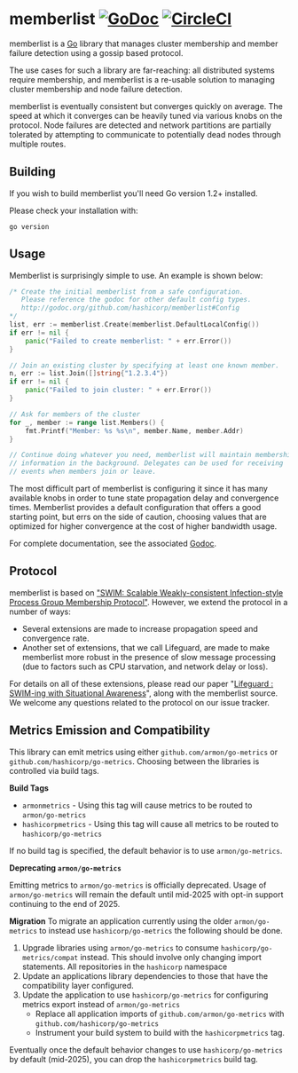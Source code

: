 # memberlist [![GoDoc](https://godoc.org/github.com/hashicorp/memberlist?status.png)](https://godoc.org/github.com/hashicorp/memberlist) [![CircleCI](https://circleci.com/gh/hashicorp/memberlist.svg?style=svg)](https://circleci.com/gh/hashicorp/memberlist)

memberlist is a [Go](http://www.golang.org) library that manages cluster
membership and member failure detection using a gossip based protocol.

The use cases for such a library are far-reaching: all distributed systems
require membership, and memberlist is a re-usable solution to managing
cluster membership and node failure detection.

memberlist is eventually consistent but converges quickly on average.
The speed at which it converges can be heavily tuned via various knobs
on the protocol. Node failures are detected and network partitions are partially
tolerated by attempting to communicate to potentially dead nodes through
multiple routes.

## Building

If you wish to build memberlist you'll need Go version 1.2+ installed.

Please check your installation with:

```
go version
```

## Usage

Memberlist is surprisingly simple to use. An example is shown below:

```go
/* Create the initial memberlist from a safe configuration.
   Please reference the godoc for other default config types.
   http://godoc.org/github.com/hashicorp/memberlist#Config
*/
list, err := memberlist.Create(memberlist.DefaultLocalConfig())
if err != nil {
	panic("Failed to create memberlist: " + err.Error())
}

// Join an existing cluster by specifying at least one known member.
n, err := list.Join([]string{"1.2.3.4"})
if err != nil {
	panic("Failed to join cluster: " + err.Error())
}

// Ask for members of the cluster
for _, member := range list.Members() {
	fmt.Printf("Member: %s %s\n", member.Name, member.Addr)
}

// Continue doing whatever you need, memberlist will maintain membership
// information in the background. Delegates can be used for receiving
// events when members join or leave.
```

The most difficult part of memberlist is configuring it since it has many
available knobs in order to tune state propagation delay and convergence times.
Memberlist provides a default configuration that offers a good starting point,
but errs on the side of caution, choosing values that are optimized for
higher convergence at the cost of higher bandwidth usage.

For complete documentation, see the associated [Godoc](http://godoc.org/github.com/hashicorp/memberlist).

## Protocol

memberlist is based on ["SWIM: Scalable Weakly-consistent Infection-style Process Group Membership Protocol"](http://ieeexplore.ieee.org/document/1028914/). However, we extend the protocol in a number of ways:

* Several extensions are made to increase propagation speed and
convergence rate.
* Another set of extensions, that we call Lifeguard, are made to make memberlist more robust in the presence of slow message processing (due to factors such as CPU starvation, and network delay or loss).

For details on all of these extensions, please read our paper "[Lifeguard : SWIM-ing with Situational Awareness](https://arxiv.org/abs/1707.00788)", along with the memberlist source.  We welcome any questions related
to the protocol on our issue tracker.

## Metrics Emission and Compatibility

This library can emit metrics using either `github.com/armon/go-metrics` or `github.com/hashicorp/go-metrics`. Choosing between the libraries is controlled via build tags. 

**Build Tags**
* `armonmetrics` - Using this tag will cause metrics to be routed to `armon/go-metrics`
* `hashicorpmetrics` - Using this tag will cause all metrics to be routed to `hashicorp/go-metrics`

If no build tag is specified, the default behavior is to use `armon/go-metrics`. 

**Deprecating `armon/go-metrics`**

Emitting metrics to `armon/go-metrics` is officially deprecated. Usage of `armon/go-metrics` will remain the default until mid-2025 with opt-in support continuing to the end of 2025.

**Migration**
To migrate an application currently using the older `armon/go-metrics` to instead use `hashicorp/go-metrics` the following should be done.

1. Upgrade libraries using `armon/go-metrics` to consume `hashicorp/go-metrics/compat` instead. This should involve only changing import statements. All repositories in the `hashicorp` namespace
2. Update an applications library dependencies to those that have the compatibility layer configured.
3. Update the application to use `hashicorp/go-metrics` for configuring metrics export instead of `armon/go-metrics`
   * Replace all application imports of `github.com/armon/go-metrics` with `github.com/hashicorp/go-metrics`
   * Instrument your build system to build with the `hashicorpmetrics` tag.

Eventually once the default behavior changes to use `hashicorp/go-metrics` by default (mid-2025), you can drop the `hashicorpmetrics` build tag.
